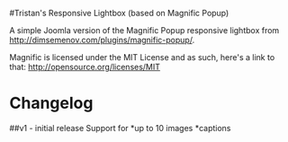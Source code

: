 #Tristan's Responsive Lightbox (based on Magnific Popup)

A simple Joomla version of the Magnific Popup responsive lightbox from http://dimsemenov.com/plugins/magnific-popup/.

Magnific is licensed under the MIT License and as such, here's a link to that: http://opensource.org/licenses/MIT

Changelog
=========

##v1 - initial release
Support for
*up to 10 images
*captions
